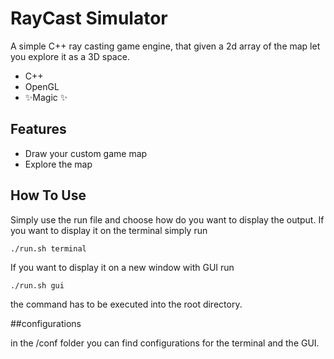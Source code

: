 # RayCast Simulator

A simple C++ ray casting game engine, that given a 2d array of the map let you explore it as a 3D space.

- C++
- OpenGL
- ✨Magic ✨

## Features

- Draw your custom game map
- Explore the map

## How To Use

Simply use the run file and choose how do you want to display the output.
If you want to display it on the terminal simply run
```
./run.sh terminal
```
If you want to display it on a new window with GUI run
```
./run.sh gui
```
the command has to be executed into the root directory.

##configurations

in the /conf folder you can find configurations for the terminal and the GUI.

